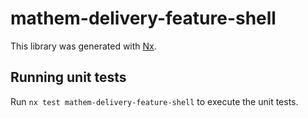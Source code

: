 # mathem-delivery-feature-shell

This library was generated with [Nx](https://nx.dev).

## Running unit tests

Run `nx test mathem-delivery-feature-shell` to execute the unit tests.
